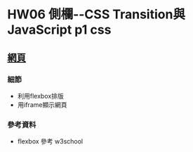 # HW06 側欄--CSS Transition與JavaScript p1 css 


## [網頁](wakaba0972.github.io/wp/HW/HW06/p1/index.html)

### 細節
* 利用flexbox排版
* 用iframe顯示網頁

### 參考資料
* flexbox 參考 w3school


